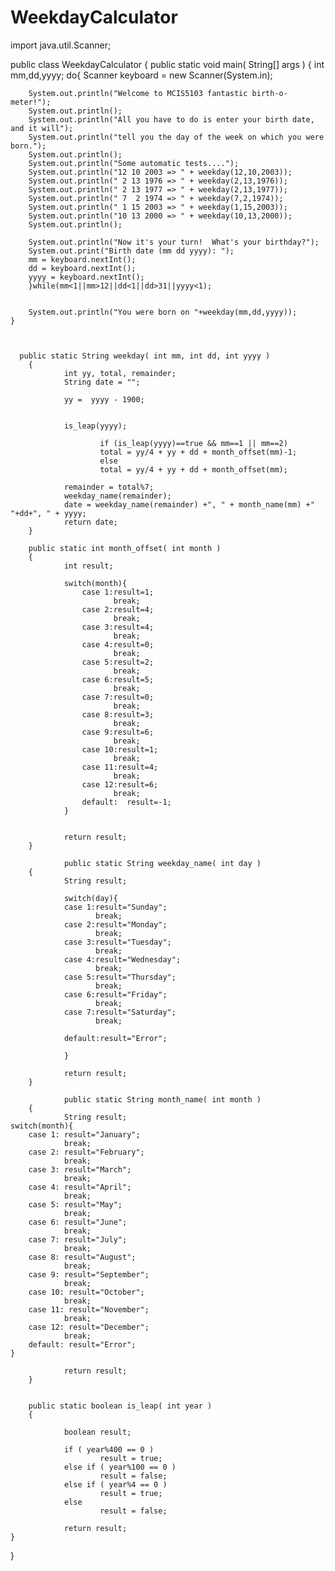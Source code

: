 # WeekdayCalculator

import java.util.Scanner;

public class WeekdayCalculator
{
	public static void main( String[] args )
	{
		int mm,dd,yyyy;
		do{
			Scanner keyboard = new Scanner(System.in);

		System.out.println("Welcome to MCIS5103 fantastic birth-o-meter!");
		System.out.println();
		System.out.println("All you have to do is enter your birth date, and it will");
		System.out.println("tell you the day of the week on which you were born.");
		System.out.println();
		System.out.println("Some automatic tests....");
		System.out.println("12 10 2003 => " + weekday(12,10,2003));
		System.out.println(" 2 13 1976 => " + weekday(2,13,1976));
		System.out.println(" 2 13 1977 => " + weekday(2,13,1977));
		System.out.println(" 7  2 1974 => " + weekday(7,2,1974));
		System.out.println(" 1 15 2003 => " + weekday(1,15,2003));
		System.out.println("10 13 2000 => " + weekday(10,13,2000));
		System.out.println();

		System.out.println("Now it's your turn!  What's your birthday?");
		System.out.print("Birth date (mm dd yyyy): ");
		mm = keyboard.nextInt();
		dd = keyboard.nextInt();
		yyyy = keyboard.nextInt();		
		}while(mm<1||mm>12||dd<1||dd>31||yyyy<1);

		
		System.out.println("You were born on "+weekday(mm,dd,yyyy));
	}

	
		
	  public static String weekday( int mm, int dd, int yyyy )
        {
                int yy, total, remainder;
                String date = "";
 
                yy =  yyyy - 1900;
 
               
                is_leap(yyyy);
               
                        if (is_leap(yyyy)==true && mm==1 || mm==2)
                        total = yy/4 + yy + dd + month_offset(mm)-1;
                        else
                        total = yy/4 + yy + dd + month_offset(mm);
                       
                remainder = total%7;
                weekday_name(remainder);
                date = weekday_name(remainder) +", " + month_name(mm) +" "+dd+", " + yyyy;
                return date;
        }
 
        public static int month_offset( int month )
        {
                int result;

				switch(month){
					case 1:result=1;
					       break;
					case 2:result=4;
					       break;
					case 3:result=4;
					       break;
					case 4:result=0;
					       break;
					case 5:result=2;
					       break;
					case 6:result=5;
					       break;
					case 7:result=0;
					       break;
					case 8:result=3;
					       break;
					case 9:result=6;
					       break;
					case 10:result=1;
					       break;
					case 11:result=4;
					       break;
					case 12:result=6;
					       break;
					default:  result=-1;
				}
              
               
                return result;
        }
       
                public static String weekday_name( int day )
        {
                String result;

				switch(day){
				case 1:result="Sunday";
					   break;
				case 2:result="Monday";
					   break;
			    case 3:result="Tuesday";
					   break;
				case 4:result="Wednesday";
					   break;
				case 5:result="Thursday";
					   break;
				case 6:result="Friday";
					   break;
				case 7:result="Saturday";
					   break;
				
				default:result="Error";
				
				}
               
                return result;
        }
       
                public static String month_name( int month )
        {
                String result;
	switch(month){
		case 1: result="January";
				break;
		case 2: result="February";
				break;
		case 3: result="March";
				break;
		case 4: result="April";
				break;
		case 5: result="May";
				break;
		case 6: result="June";
				break;
		case 7: result="July";
				break;
		case 8: result="August";
				break;
		case 9: result="September";
				break;
		case 10: result="October";
				break;
		case 11: result="November";
				break;
		case 12: result="December";
				break;
		default: result="Error";
	}
               
                return result;
        }
       
               
        public static boolean is_leap( int year )
        {
       
                boolean result;
 
                if ( year%400 == 0 )
                        result = true;
                else if ( year%100 == 0 )
                        result = false;
                else if ( year%4 == 0 )
                        result = true;
                else
                        result = false;
               
                return result;
	}
}

